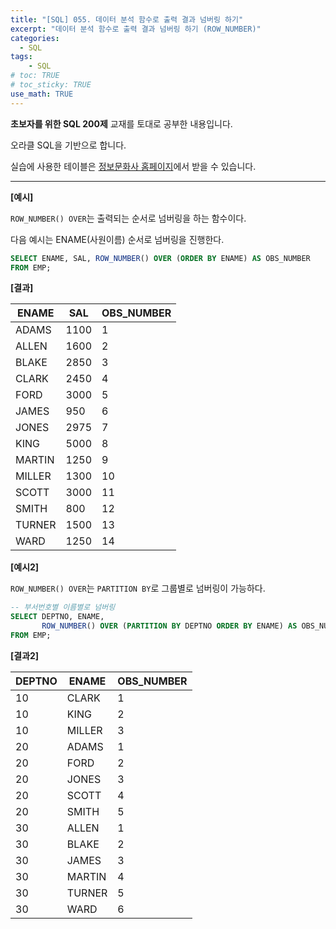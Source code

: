 ```yaml
---
title: "[SQL] 055. 데이터 분석 함수로 출력 결과 넘버링 하기"
excerpt: "데이터 분석 함수로 출력 결과 넘버링 하기 (ROW_NUMBER)"
categories: 
  - SQL
tags: 
    - SQL
# toc: TRUE
# toc_sticky: TRUE
use_math: TRUE
---
```


**초보자를 위한 SQL 200제** 교재를 토대로 공부한 내용입니다.

오라클 SQL을 기반으로 합니다.

실습에 사용한 테이블은 [정보문화사 홈페이지](http://infopub.co.kr/index.asp)에서 받을 수 있습니다.

---

**[예시]**

`ROW_NUMBER() OVER`는 출력되는 순서로 넘버링을 하는 함수이다.

다음 예시는 ENAME(사원이름) 순서로 넘버링을 진행한다.

```sql
SELECT ENAME, SAL, ROW_NUMBER() OVER (ORDER BY ENAME) AS OBS_NUMBER
FROM EMP;
```


**[결과]**

ENAME|SAL|OBS_NUMBER
|-|-|-|
ADAMS|1100|1
ALLEN|1600|2
BLAKE|2850|3
CLARK|2450|4
FORD|3000|5
JAMES|950|6
JONES|2975|7
KING|5000|8
MARTIN|1250|9
MILLER|1300|10
SCOTT|3000|11
SMITH|800|12
TURNER|1500|13
WARD|1250|14


**[예시2]**

`ROW_NUMBER() OVER`는 `PARTITION BY`로 그룹별로 넘버링이 가능하다.


```sql
-- 부서번호별 이름별로 넘버링
SELECT DEPTNO, ENAME, 
       ROW_NUMBER() OVER (PARTITION BY DEPTNO ORDER BY ENAME) AS OBS_NUMBER
FROM EMP;
```


**[결과2]**

DEPTNO|ENAME|OBS_NUMBER
|-|-|-|
10|CLARK|1
10|KING|2
10|MILLER|3
20|ADAMS|1
20|FORD|2
20|JONES|3
20|SCOTT|4
20|SMITH|5
30|ALLEN|1
30|BLAKE|2
30|JAMES|3
30|MARTIN|4
30|TURNER|5
30|WARD|6